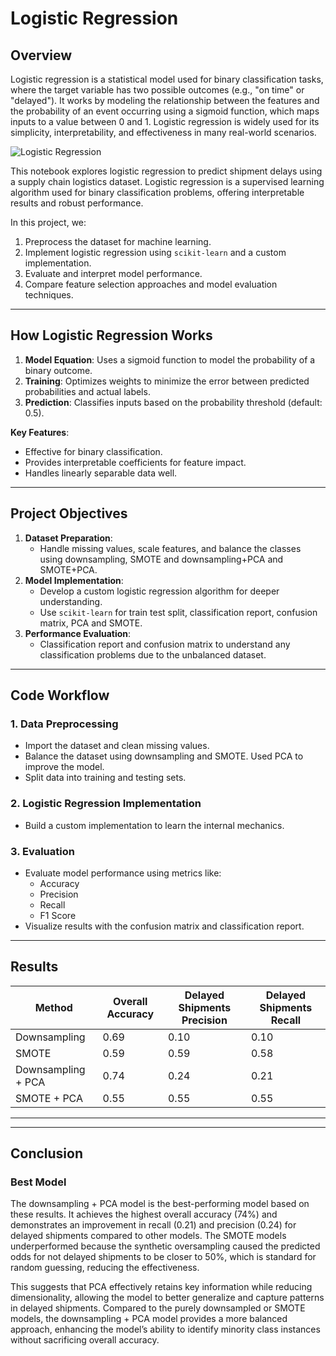 # **Logistic Regression**

## Overview

Logistic regression is a statistical model used for binary classification tasks, where the target variable has two possible outcomes (e.g., "on time" or "delayed"). It works by modeling the relationship between the features and the probability of an event occurring using a sigmoid function, which maps inputs to a value between 0 and 1. Logistic regression is widely used for its simplicity, interpretability, and effectiveness in many real-world scenarios.

![Logistic Regression](https://miro.medium.com/v2/resize:fit:1280/1*OUOB_YF41M-O4GgZH_F2rw.png)

This notebook explores logistic regression to predict shipment delays using a supply chain logistics dataset. Logistic regression is a supervised learning algorithm used for binary classification problems, offering interpretable results and robust performance.

In this project, we:
1. Preprocess the dataset for machine learning.
2. Implement logistic regression using `scikit-learn` and a custom implementation.
3. Evaluate and interpret model performance.
4. Compare feature selection approaches and model evaluation techniques.

---

## **How Logistic Regression Works**
1. **Model Equation**: Uses a sigmoid function to model the probability of a binary outcome.
2. **Training**: Optimizes weights to minimize the error between predicted probabilities and actual labels.
3. **Prediction**: Classifies inputs based on the probability threshold (default: 0.5).

**Key Features**:
- Effective for binary classification.
- Provides interpretable coefficients for feature impact.
- Handles linearly separable data well.

---

## **Project Objectives**
1. **Dataset Preparation**:
   - Handle missing values, scale features, and balance the classes using downsampling, SMOTE and downsampling+PCA and SMOTE+PCA.
2. **Model Implementation**:
   - Develop a custom logistic regression algorithm for deeper understanding.
   - Use `scikit-learn` for train test split, classification report, confusion matrix, PCA and SMOTE. 
3. **Performance Evaluation**:
   - Classification report and confusion matrix to understand any classification problems due to the unbalanced dataset.

---

## **Code Workflow**

### **1. Data Preprocessing**
- Import the dataset and clean missing values.
- Balance the dataset using downsampling and SMOTE. Used PCA to improve the model. 
- Split data into training and testing sets.

### **2. Logistic Regression Implementation**
- Build a custom implementation to learn the internal mechanics.

### **3. Evaluation**
- Evaluate model performance using metrics like:
  - Accuracy
  - Precision
  - Recall
  - F1 Score
- Visualize results with the confusion matrix and classification report. 

---

## **Results**

| Method               | Overall Accuracy | Delayed Shipments Precision | Delayed Shipments Recall |
|-----------------------|------------------|-----------------------------|---------------------------|
| Downsampling          | 0.69            | 0.10                        | 0.10                      |
| SMOTE                 | 0.59            | 0.59                        | 0.58                      |
| Downsampling + PCA    | 0.74            | 0.24                        | 0.21                      |
| SMOTE + PCA           | 0.55            | 0.55                        | 0.55                      |

---

---

## **Conclusion**

### Best Model
The downsampling + PCA model is the best-performing model based on these results. It achieves the highest overall accuracy (74%) and demonstrates an improvement in recall (0.21) and precision (0.24) for delayed shipments compared to other models. The SMOTE models underperformed because the synthetic oversampling caused the predicted odds for not delayed shipments to be closer to 50%, which is standard for random guessing, reducing the effectiveness.

This suggests that PCA effectively retains key information while reducing dimensionality, allowing the model to better generalize and capture patterns in delayed shipments. Compared to the purely downsampled or SMOTE models, the downsampling + PCA model provides a more balanced approach, enhancing the model’s ability to identify minority class instances without sacrificing overall accuracy.

